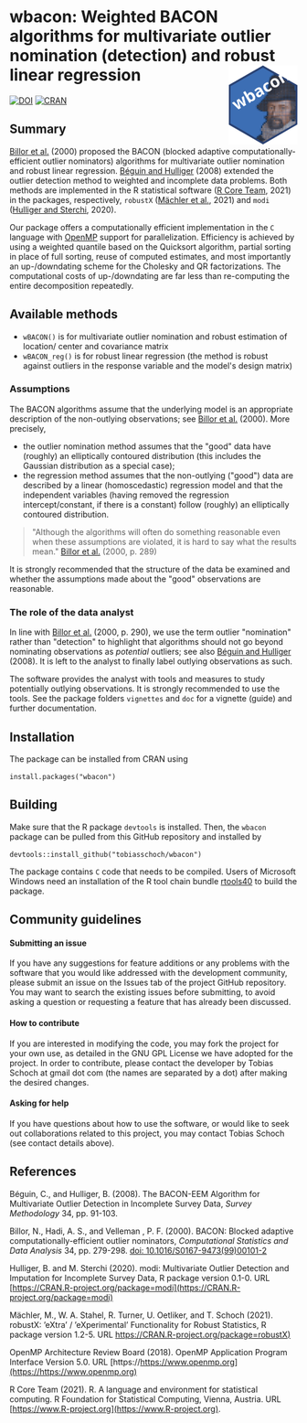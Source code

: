 # wbacon: Weighted BACON algorithms for multivariate outlier nomination (detection) and robust linear regression <img src="inst/varia/logo.svg" align="right" width=120 height=139 alt="" />

[![DOI](https://joss.theoj.org/papers/10.21105/joss.03238/status.svg)](https://doi.org/10.21105/joss.03238) [![CRAN](https://www.r-pkg.org/badges/version/wbacon)](https://cran.r-project.org/package=wbacon)


## Summary

[Billor et al.](#References) (2000) proposed the BACON (blocked adaptive computationally-efficient outlier nominators) algorithms for multivariate outlier nomination and robust linear regression. [Béguin and Hulliger](#References) (2008) extended the outlier detection method to weighted and incomplete data problems.  Both methods are implemented in the R statistical software ([R Core Team](#References), 2021) in the packages, respectively, `robustX` ([Mächler et al.](#References), 2021) and `modi` ([Hulliger and Sterchi](#References), 2020).

Our package offers a computationally efficient implementation in the `C` language with [OpenMP](#References) support for parallelization.  Efficiency is achieved by using a weighted quantile based on the Quicksort algorithm, partial sorting in place of full sorting, reuse of computed estimates, and most importantly an up-/downdating scheme for the Cholesky and QR factorizations. The computational costs of up-/downdating are far less than re-computing the entire decomposition repeatedly.

## Available methods

* `wBACON()` is for multivariate outlier nomination and robust estimation of location/ center and covariance matrix
* `wBACON_reg()` is for robust linear regression (the method is robust against outliers in the response variable and the model's design matrix)

### Assumptions

The BACON algorithms assume that the underlying model is an appropriate description of the non-outlying observations; see [Billor et al.](#References) (2000). More precisely,

* the outlier nomination method assumes that the "good" data have (roughly) an elliptically contoured distribution (this includes the Gaussian distribution as a special case);
* the regression method assumes that the non-outlying ("good") data are described by a linear (homoscedastic) regression model and that the independent variables (having removed the regression intercept/constant, if there is a constant) follow (roughly) an elliptically contoured distribution.

> "Although the algorithms will often do something reasonable even when these assumptions are violated, it is hard to say what the results mean." [Billor et al.](#References) (2000, p. 289)

It is strongly recommended that the structure of the data be examined and whether the assumptions made about the "good" observations are reasonable.

### The role of the data analyst

In line with [Billor et al.](#References) (2000, p. 290), we use the term outlier "nomination" rather than "detection" to highlight that algorithms should not go beyond nominating observations as *potential* outliers; see also [Béguin and Hulliger](#References) (2008). It is left to the analyst to finally label outlying observations as such.

The software provides the analyst with tools and measures to study potentially outlying observations. It is strongly recommended to use the tools. See the package folders `vignettes` and `doc` for a vignette (guide) and further documentation.

## Installation

The package can be installed from CRAN using
```
install.packages("wbacon")
```

## Building

Make sure that the R package `devtools` is installed. Then, the `wbacon` package can be pulled from this GitHub repository and installed by
```
devtools::install_github("tobiasschoch/wbacon")
```

The package contains `C` code that needs to be compiled. Users of Microsoft Windows need an installation of the R tool chain bundle [rtools40](https://cran.r-project.org/bin/windows/Rtools/) to build the package.

## Community guidelines

#### Submitting an issue

If you have any suggestions for feature additions or any problems with the software that you would like addressed with the development community, please submit an issue on the Issues tab of the project GitHub repository. You may want to search the existing issues before submitting, to avoid asking a question or requesting a feature that has already been discussed.

#### How to contribute

If you are interested in modifying the code, you may fork the project for your own use, as detailed in the GNU GPL License we have adopted for the project. In order to contribute, please contact the developer by Tobias Schoch at gmail dot com (the names are separated by a dot) after making the desired changes.

#### Asking for help

If you have questions about how to use the software, or would like to seek out collaborations related to this project, you may contact Tobias Schoch (see contact details above).

## References

Béguin, C., and Hulliger, B. (2008). The BACON-EEM Algorithm for Multivariate Outlier Detection in Incomplete Survey Data, *Survey Methodology* 34, pp. 91-103.

Billor, N., Hadi, A. S., and Velleman , P. F. (2000). BACON: Blocked adaptive computationally-efficient outlier nominators, *Computational Statistics and Data Analysis* 34, pp. 279-298.  [doi: 10.1016/S0167-9473(99)00101-2](https://doi.org/10.1016%2FS0167-9473%2899%2900101-2)

Hulliger, B. and M. Sterchi (2020). modi: Multivariate Outlier Detection and Imputation for Incomplete Survey Data, R package version 0.1-0. URL [https://CRAN.R-project.org/package=modi](https://CRAN.R-project.org/package=modi)

Mächler, M., W. A. Stahel, R. Turner, U. Oetliker, and T. Schoch (2021).  robustX: ’eXtra’ / ’eXperimental’ Functionality for Robust Statistics, R package version 1.2-5. URL [https://CRAN.R-project.org/package=robustX)](https://CRAN.R-project.org/package=robustX)

OpenMP Architecture Review Board (2018).  OpenMP Application Program Interface Version 5.0. URL [https://https://www.openmp.org](https://https://www.openmp.org)

R Core Team (2021). R. A language and environment for statistical computing.  R Foundation for Statistical Computing, Vienna, Austria. URL [https://www.R-project.org](https://www.R-project.org).
